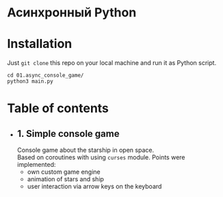 # Асинхронный Python

# Installation
Just `git clone` this repo on your local machine and run it as Python script.
```
cd 01.async_console_game/
python3 main.py
```

# Table of contents
* ## 1. Simple console game
    Console game about the starship in open space.  
    Based on coroutines with using `curses` module.
    Points were implemented: 
    * own custom game engine
    * animation of stars and ship
    * user interaction via arrow keys on the keyboard
